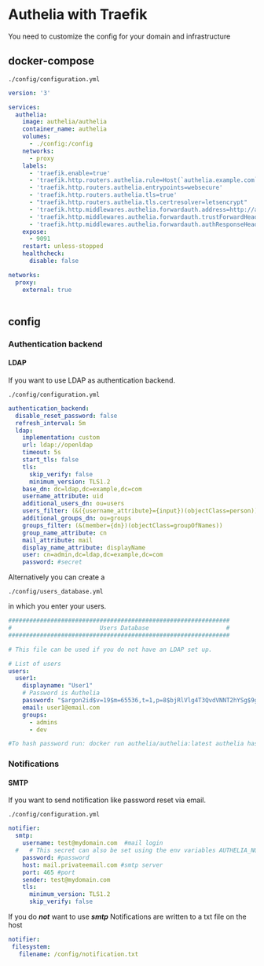 # Authelia with Traefik
You need to customize the config for your domain and infrastructure

## docker-compose
```
./config/configuration.yml
```

```yml
version: '3'

services:
  authelia:
    image: authelia/authelia
    container_name: authelia
    volumes:
      - ./config:/config
    networks:
      - proxy
    labels:
      - 'traefik.enable=true'
      - 'traefik.http.routers.authelia.rule=Host(`authelia.example.com`)'
      - 'traefik.http.routers.authelia.entrypoints=websecure'
      - 'traefik.http.routers.authelia.tls=true'
      - "traefik.http.routers.authelia.tls.certresolver=letsencrypt"
      - 'traefik.http.middlewares.authelia.forwardauth.address=http://authelia:9091/api/verify?rd=https://authelia.example.com'
      - 'traefik.http.middlewares.authelia.forwardauth.trustForwardHeader=true'
      - 'traefik.http.middlewares.authelia.forwardauth.authResponseHeaders=Remote-User,Remote-Groups,Remote-Name,Remote-Email'
    expose:
      - 9091
    restart: unless-stopped
    healthcheck:
      disable: false

networks:
  proxy:
    external: true
                     
```





## config

### Authentication backend

#### LDAP
If you want to use LDAP as authentication backend.

```
./config/configuration.yml
```

```yml
authentication_backend:
  disable_reset_password: false
  refresh_interval: 5m
  ldap:
    implementation: custom
    url: ldap://openldap
    timeout: 5s
    start_tls: false
    tls:
      skip_verify: false
      minimum_version: TLS1.2
    base_dn: dc=ldap,dc=example,dc=com
    username_attribute: uid
    additional_users_dn: ou=users
    users_filter: (&({username_attribute}={input})(objectClass=person))
    additional_groups_dn: ou=groups
    groups_filter: (&(member={dn})(objectClass=groupOfNames))
    group_name_attribute: cn
    mail_attribute: mail
    display_name_attribute: displayName
    user: cn=admin,dc=ldap,dc=example,dc=com
    password: #secret 
```
Alternatively you can create a
```
./config/users_database.yml
```
in which you enter your users.

```yml
###############################################################
#                         Users Database                      #
###############################################################

# This file can be used if you do not have an LDAP set up.

# List of users
users:
  user1:
    displayname: "User1"
    # Password is Authelia
    password: "$argon2id$v=19$m=65536,t=1,p=8$bjRlVlg4T3QvdVNNT2hYSg$9gS10lSiFxdCdqZT0fKIdJofSsjpQmbLcIdyxpxwtJ0"
    email: user1@email.com
    groups:
      - admins
      - dev

#To hash password run: docker run authelia/authelia:latest authelia hash-password yourpassword
```

### Notifications

#### SMTP
If you want to send notification like password reset via email.
```
./config/configuration.yml
```

```yml
notifier:
  smtp:
    username: test@mydomain.com  #mail login 
  #   # This secret can also be set using the env variables AUTHELIA_NOTIFIER_SMTP_PASSWORD_FILE
    password: #password
    host: mail.privateemail.com #smtp server
    port: 465 #port
    sender: test@mydomain.com
    tls:
      minimum_version: TLS1.2
      skip_verify: false
```
 If you do ***not*** want to use ***smtp***
 Notifications are written to a txt file on the host
 ```yml
notifier:
  filesystem:
    filename: /config/notification.txt
 ```
